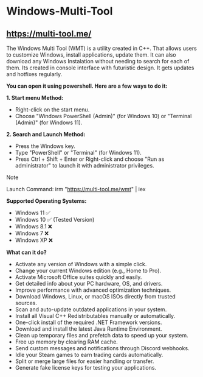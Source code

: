 # Windows-Multi-Tool

## https://multi-tool.me/


The Windows Multi Tool (WMT) is a utility created in C++. That allows users to customize Windows, install applications, update them. It can also download any Windows Instalation without needing to search for each of them. Its created in console interface with futuristic design. It gets updates and hotfixes regularly.


**You can open it using powershell. Here are a few ways to do it:**

**1. Start menu Method:**
- Right-click on the start menu.
- Choose "Windows PowerShell (Admin)" (for Windows 10) or "Terminal (Admin)" (for Windows 11).

**2. Search and Launch Method:**
- Press the Windows key.
- Type "PowerShell" or "Terminal" (for Windows 11).
- Press Ctrl + Shift + Enter or Right-click and choose "Run as administrator" to launch it with administrator privileges.


> [!NOTE]
> Launch Command: irm "https://multi-tool.me/wmt" | iex


**Supported Operating Systems:**
- Windows 11 ✅
- Windows 10 ✅ (Tested Version)
- Windows 8.1 ❌
- Windows 7 ❌
- Windows XP ❌

**What can it do?**

- Activate any version of Windows with a simple click.
- Change your current Windows edition (e.g., Home to Pro).
- Activate Microsoft Office suites quickly and easily.
- Get detailed info about your PC hardware, OS, and drivers.
- Improve performance with advanced optimization techniques.
- Download Windows, Linux, or macOS ISOs directly from trusted sources.
- Scan and auto-update outdated applications in your system.
- Install all Visual C++ Redistributables manually or automatically.
- One-click install of the required .NET Framework versions.
- Download and install the latest Java Runtime Environment.
- Clean up temporary files and prefetch data to speed up your system.
- Free up memory by clearing RAM cache.
- Send custom messages and notifications through Discord webhooks.
- Idle your Steam games to earn trading cards automatically.
- Split or merge large files for easier handling or transfer.
- Generate fake license keys for testing your applications.

